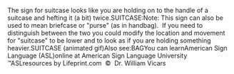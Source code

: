 The sign for suitcase looks like you are holding on to the handle of 
			a suitcase and hefting it (a bit) twice.SUITCASE:Note: This sign can also be used to mean briefcase or "purse" 
			(as in handbag).  If you need to distinguish between the two 
			you could modify the location and movement for "suitcase" to be 
			lower and to look as if you are holding something heavier.SUITCASE (animated gif)Also see:BAGYou can learnAmerican Sign Language (ASL)online at American Sign Language University ™ASLresources by Lifeprint.com  ©  Dr. William Vicars